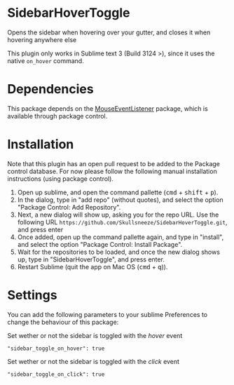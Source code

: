 SidebarHoverToggle
==========================

Opens the sidebar when hovering over your gutter, and closes it when hovering anywhere else

This plugin only works in Sublime text 3 (Build 3124 >), since it uses the native `on_hover` command.

Dependencies
=====

This package depends on the [MouseEventListener](https://github.com/SublimeText/MouseEventListener) package, which is available through package control.

Installation
=====

Note that this plugin has an open pull request to be added to the Package control database. For now please follow the following manual installation instructions (using package control).

1. Open up sublime, and open the command pallette (<kbd>cmd</kbd> + <kbd>shift</kbd> + <kbd>p</kbd>).
2. In the dialog, type in "add repo" (without quotes), and select the option "Package Control: Add Repository".
3. Next, a new dialog will show up, asking you for the repo URL. Use the following URL `https://github.com/Skullsneeze/SidebarHoverToggle.git`, and press enter
4. Once added, open up the command pallette again, and type in "install", and select the option "Package Control: Install Package".
5. Wait for the repositories to be loaded, and once the new dialog shows up, type in "SidebarHoverToggle", and press enter.
6. Restart Sublime (quit the app on Mac OS (<kbd>cmd</kbd> + <kbd>q</kbd>)).


Settings
=====

You can add the following parameters to your sublime Preferences to change the behaviour of this package:

Set wether or not the sidebar is toggled with the *hover* event

`"sidebar_toggle_on_hover": true`

Set wether or not the sidebar is toggled with the *click* event

`"sidebar_toggle_on_click": true`
